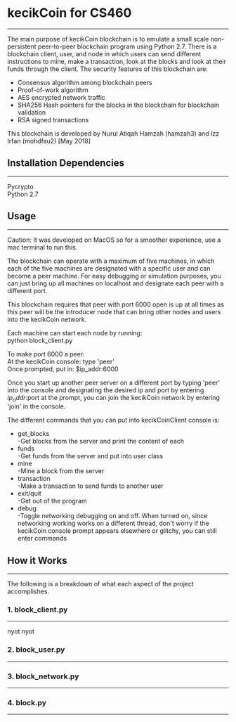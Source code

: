 # kecikCoin for CS460
----------
The main purpose of kecikCoin blockchain is to emulate a small scale non-persistent peer-to-peer blockchain program using Python 2.7. There is a blockchain client, user, and node in which users can send different instructions to mine, make a transaction, look at the blocks and look at their funds through the client. The security features of this blockchain are:
<ul>
  <li>Consensus algorithm among blockchain peers</li>
  <li>Proof-of-work algorithm</li>
  <li>AES encrypted network traffic</li>
  <li>SHA256 Hash pointers for the blocks in the blockchain for blockchain validation</li>
  <li>RSA signed transactions</li>
</ul>

This blockchain is developed by Nurul Atiqah Hamzah (hamzah3) and Izz Irfan (mohdfau2) [May 2018]

## Installation Dependencies
----------
Pycrypto <br> 
Python 2.7

## Usage
----------
Caution: It was developed on MacOS so for a smoother experience, use a mac terminal to run this.

The blockchain can operate with a maximum of five machines, in which each of the five machines are designated with a specific user and can become a peer machine. For easy debugging or simulation purposes, you can just bring up all machines on localhost and designate each peer with a different port.

This blockchain requires that peer with port 6000 open is up at all times as this peer will be the introducer node that can bring other nodes and users into the kecikCoin network. 

Each machine can start each node by running:<br>
python block_client.py

To make port 6000 a peer: <br>
At the kecikCoin console: type 'peer'<br>
Once prompted, put in: $ip_addr:6000

Once you start up another peer server on a different port by typing 'peer' into the console and designating the desired ip and port by entering $ip_addr:$port at the prompt, you can join the kecikCoin network by entering 'join' in the console.

The different commands that you can put into kecikCoinClient console is:
<ul>
<li>get_blocks<br>-Get blocks from the server and print the content of each</li>
  
<li>funds<br>-Get funds from the server and put into user class</li>

<li>mine<br>-Mine a block from the server</li>

<li>transaction<br>-Make a transaction to send funds to another user</li>

<li>exit/quit<br>-Get out of the program</li>

<li>debug<br>-Toggle networking debugging on and off. When turned on, since networking working works on a different thread, don't worry if the kecikCoin console prompt appears elsewhere or glitchy, you can still enter commands</li>
</ul>


## How it Works
------
The following is a breakdown of what each aspect of the project accomplishes. 

### 1. block_client.py
------
nyot nyot

### 2. block_user.py
------


### 3. block_network.py
------


### 4. block.py
------
 
